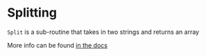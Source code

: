 # Splitting

`Split` is a sub-routine that takes in two strings and returns an array

More info can be found [in the docs](https://docs.microsoft.com/en-us/office/vba/language/reference/user-interface-help/split-function)
